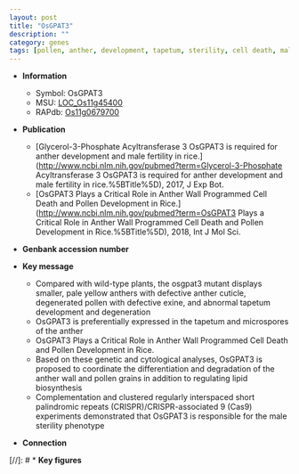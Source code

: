 ```yaml
---
layout: post
title: "OsGPAT3"
description: ""
category: genes
tags: [pollen, anther, development, tapetum, sterility, cell death, male sterility, pollen development]
---
```


* **Information**  
    + Symbol: OsGPAT3  
    + MSU: [LOC_Os11g45400](http://rice.uga.edu/cgi-bin/ORF_infopage.cgi?orf=LOC_Os11g45400)  
    + RAPdb: [Os11g0679700](https://rapdb.dna.affrc.go.jp/locus/?name=Os11g0679700)  

* **Publication**  
    + [Glycerol-3-Phosphate Acyltransferase 3 OsGPAT3 is required for anther development and male fertility in rice.](http://www.ncbi.nlm.nih.gov/pubmed?term=Glycerol-3-Phosphate Acyltransferase 3 OsGPAT3 is required for anther development and male fertility in rice.%5BTitle%5D), 2017, J Exp Bot.
    + [OsGPAT3 Plays a Critical Role in Anther Wall Programmed Cell Death and Pollen Development in Rice.](http://www.ncbi.nlm.nih.gov/pubmed?term=OsGPAT3 Plays a Critical Role in Anther Wall Programmed Cell Death and Pollen Development in Rice.%5BTitle%5D), 2018, Int J Mol Sci.

* **Genbank accession number**  

* **Key message**  
    + Compared with wild-type plants, the osgpat3 mutant displays smaller, pale yellow anthers with defective anther cuticle, degenerated pollen with defective exine, and abnormal tapetum development and degeneration
    + OsGPAT3 is preferentially expressed in the tapetum and microspores of the anther
    + OsGPAT3 Plays a Critical Role in Anther Wall Programmed Cell Death and Pollen Development in Rice.
    + Based on these genetic and cytological analyses, OsGPAT3 is proposed to coordinate the differentiation and degradation of the anther wall and pollen grains in addition to regulating lipid biosynthesis
    + Complementation and clustered regularly interspaced short palindromic repeats (CRISPR)/CRISPR-associated 9 (Cas9) experiments demonstrated that OsGPAT3 is responsible for the male sterility phenotype

* **Connection**  

[//]: # * **Key figures**  


